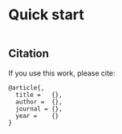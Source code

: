 # Quick start


```python

```


## Citation

If you use this work, please cite:

```text
@article{,
  title =   {},
  author =  {},
  journal = {},
  year =    {}
}
```


